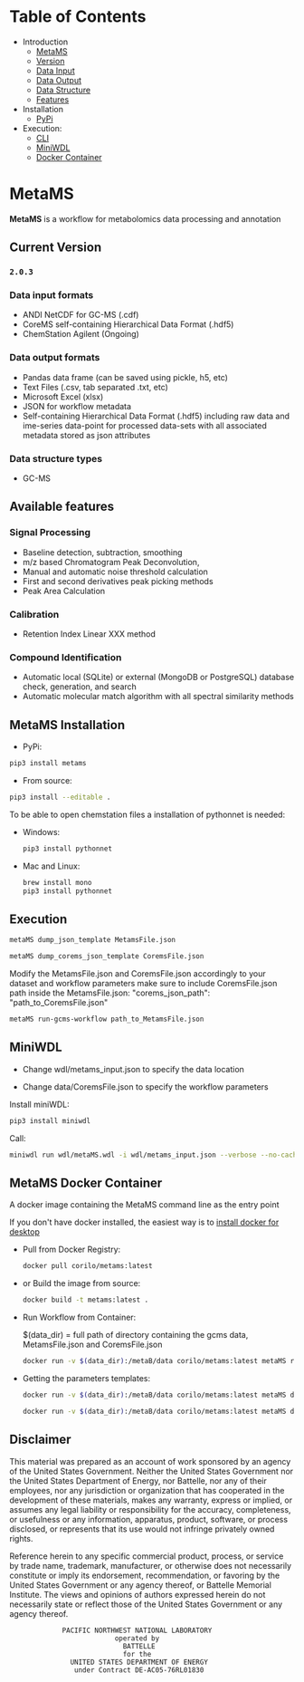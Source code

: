# Table of Contents  
- Introduction
  - [MetaMS](#MetaMS)  
  - [Version](#current-version)  
  - [Data Input](#data-input-formats)  
  - [Data Output](#data-output-formats)  
  - [Data Structure](#data-structure-types)  
  - [Features](#available-features)  
- Installation
  - [PyPi](#metams-installation)  
- Execution:  
  - [CLI](#execution)  
  - [MiniWDL](#MiniWDL)  
  - [Docker Container](#metams-docker-container)  
# MetaMS

**MetaMS** is a workflow for metabolomics data processing and annotation

## Current Version

### `2.0.3`

### Data input formats

- ANDI NetCDF for GC-MS (.cdf)
- CoreMS self-containing Hierarchical Data Format (.hdf5)
- ChemStation Agilent (Ongoing)

### Data output formats

- Pandas data frame (can be saved using pickle, h5, etc)
- Text Files (.csv, tab separated .txt, etc)
- Microsoft Excel (xlsx)
- JSON for workflow metadata
- Self-containing Hierarchical Data Format (.hdf5) including raw data and ime-series data-point for processed data-sets with all associated metadata stored as json attributes

### Data structure types

- GC-MS

## Available features

### Signal Processing

- Baseline detection, subtraction, smoothing 
- m/z based Chromatogram Peak Deconvolution,
- Manual and automatic noise threshold calculation
- First and second derivatives peak picking methods
- Peak Area Calculation


### Calibration

- Retention Index Linear XXX method 

### Compound Identification

- Automatic local (SQLite) or external (MongoDB or PostgreSQL) database check, generation, and search
- Automatic molecular match algorithm with all spectral similarity methods 

## MetaMS Installation

- PyPi:     
```bash
pip3 install metams
```

- From source:
 ```bash
pip3 install --editable .
```

To be able to open chemstation files a installation of pythonnet is needed:
- Windows: 
    ```bash
    pip3 install pythonnet
    ```

- Mac and Linux:
    ```bash
    brew install mono
    pip3 install pythonnet   
    ```

## Execution

```bash
metaMS dump_json_template MetamsFile.json
```
```bash
metaMS dump_corems_json_template CoremsFile.json
```

 Modify the MetamsFile.json and CoremsFile.json accordingly to your dataset and workflow parameters
make sure to include CoremsFile.json path inside the MetamsFile.json: "corems_json_path": "path_to_CoremsFile.json" 

```bash
metaMS run-gcms-workflow path_to_MetamsFile.json
```

## MiniWDL 
- Change wdl/metams_input.json to specify the data location

- Change data/CoremsFile.json to specify the workflow parameters

Install miniWDL:
```bash
pip3 install miniwdl
```

Call:
```bash
miniwdl run wdl/metaMS.wdl -i wdl/metams_input.json --verbose --no-cache --copy-input-files
```
## MetaMS Docker Container

A docker image containing the MetaMS command line as the entry point

If you don't have docker installed, the easiest way is to [install docker for desktop](https://hub.docker.com/?overlay=onboarding)

- Pull from Docker Registry:

    ```bash
    docker pull corilo/metams:latest
    
    ```

- or Build the image from source:

    ```bash
    docker build -t metams:latest .
    ```
- Run Workflow from Container:

    $(data_dir) = full path of directory containing the gcms data, MetamsFile.json and CoremsFile.json
    
    ```bash
    docker run -v $(data_dir):/metaB/data corilo/metams:latest metaMS run-gcms-workflow /metaB/data/MetamsFile.json    
    ```

- Getting the parameters templates:
    
    ```bash
    docker run -v $(data_dir):/metaB/data corilo/metams:latest metaMS dump_json_template /metaB/data/MetamsFile.json    
    ```
    
    ```bash
    docker run -v $(data_dir):/metaB/data corilo/metams:latest metaMS dump_corems_json_template /metaB/data/CoremsFile.json
    ```

## Disclaimer

This material was prepared as an account of work sponsored by an agency of the
United States Government.  Neither the United States Government nor the United
States Department of Energy, nor Battelle, nor any of their employees, nor any
jurisdiction or organization that has cooperated in the development of these
materials, makes any warranty, express or implied, or assumes any legal
liability or responsibility for the accuracy, completeness, or usefulness or
any information, apparatus, product, software, or process disclosed, or
represents that its use would not infringe privately owned rights.

Reference herein to any specific commercial product, process, or service by
trade name, trademark, manufacturer, or otherwise does not necessarily
constitute or imply its endorsement, recommendation, or favoring by the United
States Government or any agency thereof, or Battelle Memorial Institute. The
views and opinions of authors expressed herein do not necessarily state or
reflect those of the United States Government or any agency thereof.

                 PACIFIC NORTHWEST NATIONAL LABORATORY
                              operated by
                                BATTELLE
                                for the
                   UNITED STATES DEPARTMENT OF ENERGY
                    under Contract DE-AC05-76RL01830